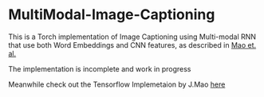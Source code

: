 # MultiModal-Image-Captioning
This is a Torch implementation of Image Captioning using Multi-modal RNN that use both Word Embeddings and CNN features, as described in [Mao et. al.](http://arxiv.org/abs/1412.6632)


The implementation is incomplete and work in progress

Meanwhile check out the Tensorflow Implemetaion by J.Mao [here](https://github.com/mjhucla/TF-mRNN)

